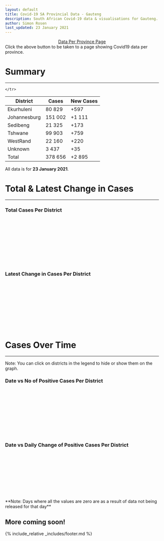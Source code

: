 ```yaml
---
layout: default
title: Covid-19 SA Provincial Data - Gauteng
description: South African Covid-19 data & visualisations for Gauteng. <br>Contains data for confirmed cases, tests, recoveries, deaths & active cases.
author: Simon Rosen
last_updated: 23 January 2021
---
```

<center><a href="/provinces" class="btn alt_btn_col">Data Per Province Page</a></center> 
Click the above button to be taken to a page showing Covid19 data per province. 

# Summary
___

<table>
<thead>
	<tr class="header">
		<th>District</th>
		<th>Cases</th>
		<th>New Cases</th>

	</tr>
</thead>
<tbody>
	<tr>
		<td class="index" markdown="span">Ekurhuleni</td>
		<td  markdown="span">80 829</td>
		<td  markdown="span">+597</td>
	</tr>
	<tr>
		<td class="index" markdown="span">Johannesburg</td>
		<td  markdown="span">151 002</td>
		<td  markdown="span">+1 111</td>
	</tr>
	<tr>
		<td class="index" markdown="span">Sedibeng</td>
		<td  markdown="span">21 325</td>
		<td  markdown="span">+173</td>
	</tr>
	<tr>
		<td class="index" markdown="span">Tshwane</td>
		<td  markdown="span">99 903</td>
		<td  markdown="span">+759</td>
	</tr>
	<tr>
		<td class="index" markdown="span">WestRand</td>
		<td  markdown="span">22 160</td>
		<td  markdown="span">+220</td>
	</tr>
	<tr>
		<td class="index" markdown="span">Unknown</td>
		<td  markdown="span">3 437</td>
		<td  markdown="span">+35</td>
	</tr>
	<tr>
		<td class="index total" markdown="span">Total</td>
		<td class="total" markdown="span">378 656</td>
		<td class="total" markdown="span">+2 895</td>
	</tr>
</tbody>
</table>

All data is for **23 January 2021**.

# Total & Latest Change in Cases

___

### Total Cases Per District
<div class="iframeDiv" align="center">
    <iframe class="lazy pieChart" data-src="tot_cases_per_district_gp.html" scrolling="no" frameborder="0"></iframe>
</div>

### Latest Change in Cases Per District
<div class="iframeDiv" align="center">
    <iframe class="lazy pieChart" data-src="latest_change_cases_per_district_gp.html" scrolling="no" frameborder="0"></iframe>
</div>

# Cases Over Time

___
Note: You can click on districts in the legend to hide or show them on the graph.
### Date vs No of Positive Cases Per District
<div class="iframeDiv" align="center">
    <iframe class="lazy" data-src="date_vs_cases_per_district_gp.html" scrolling="no" frameborder="0"></iframe>
</div>

### Date vs Daily Change of Positive Cases Per District
<div class="iframeDiv" align="center">
    <iframe class="lazy" data-src="date_vs_daily_cases_per_district_gp.html" scrolling="no" frameborder="0"></iframe>
</div>
**Note: Days where all the values are zero are as a result of data not being released for that day**

## More coming soon!

{% include_relative _includes/footer.md %}